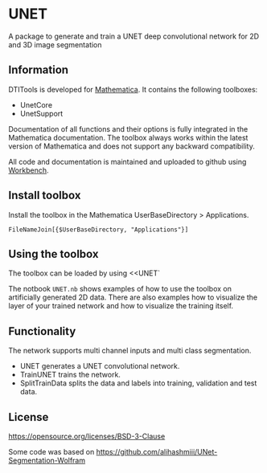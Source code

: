 # UNET
A package to generate and train a UNET deep convolutional network for 2D and 3D image segmentation

## Information

DTITools is developed for [Mathematica](https://www.wolfram.com/mathematica/).
It contains the following toolboxes:

- UnetCore
- UnetSupport

Documentation of all functions and their options is fully integrated in the Mathematica documentation.
The toolbox always works within the latest version of Mathematica and does not support any backward compatibility.

All code and documentation is maintained and uploaded to github using [Workbench](https://www.wolfram.com/workbench/).

## Install toolbox

Install the toolbox in the Mathematica UserBaseDirectory > Applications.

	FileNameJoin[{$UserBaseDirectory, "Applications"}]
  
## Using the toolbox

The toolbox can be loaded by using <<UNET`

The notbook ``UNET.nb`` shows examples of how to use the toolbox on artificially generated 2D data. 
There are also examples how to visualize the layer of your trained network and how to visualize the training itself. 

## Functionality

The network supports multi channel inputs and multi class segmentation.

* UNET generates a UNET convolutional network.
* TrainUNET trains the network.
* SplitTrainData splits the data and labels into training, validation and test data.

## License
https://opensource.org/licenses/BSD-3-Clause

Some code was based on https://github.com/alihashmiii/UNet-Segmentation-Wolfram
